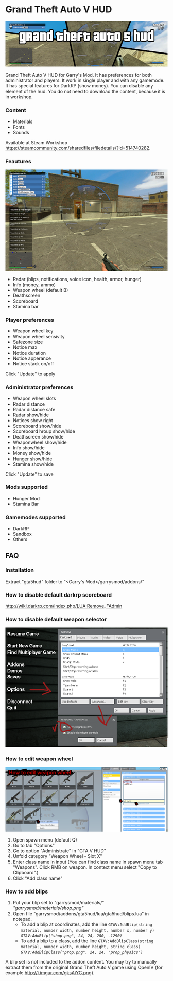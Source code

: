 # Grand Theft Auto V HUD
![Header](images/header.png)

Grand Theft Auto V HUD for Garry's Mod. It has preferences for both administrator and players. It work in single player and with any gamemode. It has special features for DarkRP (show money). You can disable any element of the hud. You do not need to download the content, because it is in workshop.

### Content
* Materials
* Fonts
* Sounds

Available at Steam Workshop https://steamcommunity.com/sharedfiles/filedetails/?id=514740282.

### Feautures

![Screenshot](screenshots/1_hud.png)

* Radar (blips, notifications, voice icon, health, armor, hunger)
* Info (money, ammo)
* Weapon wheel (default B)
* Deathscreen
* Scoreboard
* Stamina bar

### Player preferences
* Weapon wheel key
* Weapon wheel sensivity
* Safezone size
* Notice max
* Notice duration
* Notice apperance
* Notice stack on/off

Click "Update" to apply

### Administrator preferences
* Weapon wheel slots
* Radar distance
* Radar distance safe
* Radar show/hide
* Notices show right
* Scoreboard show/hide
* Scoreboard hroup show/hide
* Deathscreen show/hide
* Weaponwheel show/hide
* Info show/hide
* Money show/hide
* Hunger show/hide
* Stamina show/hide

Click "Update" to save

### Mods supported
* Hunger Mod
* Stamina Bar

### Gamemodes supported
* DarkRP
* Sandbox
* Others

## FAQ

### Installation
Extract "gta5hud" folder to "<Garry's Mod>/garrysmod/addons/"

### How to disable default darkrp scoreboard
http://wiki.darkrp.com/index.php/LUA:Remove_FAdmin

### How to disable default weapon selector
![Disabling default weapon selector](images/disabling_default_weapon_selector.png)

### How to edit weapon wheel
![Adding weapon](images/adding_weapon.png)
1. Open spawn menu (default Q)
1. Go to tab "Options"
1. Go to option "Administrate" in "GTA V HUD"
1. Unfold category "Weapon Wheel - Slot X"
1. Enter class name in input (You can find class name in spawn menu tab "Weapons". Click RMB on weapon. In context menu select "Copy to Clipboard".)
1. Click "Add class name"

### How to add blips
1. Put your blip set to "garrysmod/materials/"  
*"garrysmod/materials/shop.png"*
1. Open file "garrysmod/addons/gta5hud/lua/gta5hud/blips.lua" in notepad.
   * To add a blip at coordinates, add the line `GTAV:AddBlip(string material, number width, number height, number x, number y)`  
*`GTAV:AddBlip("shop.png", 24, 24, 280, -1290)`*
   * To add a blip to a class, add the line `GTAV:AddBlipClass(string material, number width, number height, string class)`  
*`GTAV:AddBlipClass("prop.png", 24, 24, "prop_physics")`*

A blip set is not included to the addon content. You may try to manually extract them from the original Grand Theft Auto V game using OpenIV (for example http://i.imgur.com/gksAiYC.png).
